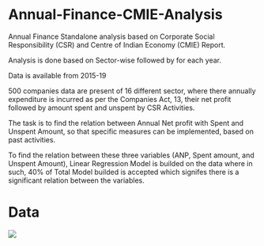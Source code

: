 # Annual-Finance-CMIE-Analysis
Annual Finance Standalone analysis based on Corporate Social Responsibility (CSR) and Centre of Indian Economy (CMIE) Report.<br/>

Analysis is done based on Sector-wise followed by for each year.

Data is available from 2015-19

500 companies data are present of 16 different sector, where there annually expenditure is incurred as per the Companies Act, 13,
their net profit followed by amount spent and unspent by CSR Activities.

The task is to find the relation between Annual Net profit with Spent and Unspent Amount, so that specific measures can be implemented, based on past activities.

To find the relation between these three variables (ANP, Spent amount, and Unspent Amount), Linear Regression Model is builded on the data where in such, 40% of Total Model builded is accepted which signifes there is a significant relation between the variables.

# Data
<img src='https://github.com/bilalProgTech/Annual-Finance-CMIE-Analysis/blob/master/Data.PNG'/>
